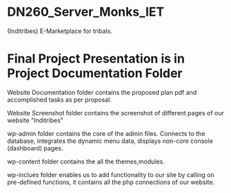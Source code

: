 # DN260_Server_Monks_IET
(Inditribes) E-Marketplace for tribals.

# Final Project Presentation is in Project Documentation Folder

Website Documentation folder contains the proposed plan pdf and accomplished tasks as per proposal.

Website Screenshot folder contains the screenshot of different pages of our website "Inditribes"

wp-admin folder contains the core of the admin files. Connects to the database, integrates the dynamic menu data, displays non-core console (dashboard) pages.

wp-content folder contains the all the themes,modules.

wp-inclues folder enables us to add functionality to our site by calling on pre-defined functions, it contains all the php connections of our website.

  
